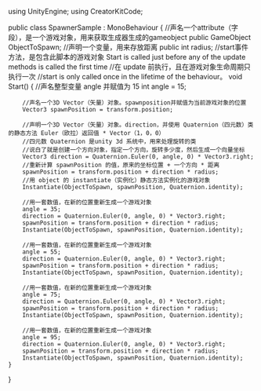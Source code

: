 using UnityEngine;
using CreatorKitCode;

public class SpawnerSample : MonoBehaviour
{
    //声名一个attribute（字段），是一个游戏对象，用来获取生成器生成的gameobject
    public GameObject ObjectToSpawn;
    //声明一个变量，用来存放距离
    public int radius;
    //start事件方法，是包含此脚本的游戏对象 Start is called just before any of the update methods is called the first time
    //在 update 前执行，且在游戏对象生命周期只执行一次
    //start is only called once in the lifetime of the behaviour。
    void Start()
    {
        //声名整型变量 angle 并赋值为 15
        int angle = 15;

        //声名一个3D Vector（矢量）对象。spawnposition并赋值为当前游戏对象的位置
        Vector3 spawnPosition = transform.position;

        //声明一个3D Vector（矢量）对象。direction，并使用 Quaternion（四元数）类的静态方法 Euler（欧拉）返回值 * Vector（1，0，0）
        //四元数 Quaternion 是unity 3d 系统中，用来处理旋转的类
        //说白了就是创建一个方向对象，指定一个方向，旋转多少度，然后生成一个向量坐标
        Vector3 direction = Quaternion.Euler(0, angle, 0) * Vector3.right;
        //重新计算 spawnPosition 的值，原来的坐标位置 + 一个方向 * 距离
        spawnPosition = transform.position + direction * radius;
        //用 object 的 instantiate（实例化）静态方法实例化的游戏对象
        Instantiate(ObjectToSpawn, spawnPosition, Quaternion.identity);

        //用一套数值，在新的位置重新生成一个游戏对象
        angle = 35;
        direction = Quaternion.Euler(0, angle, 0) * Vector3.right;
        spawnPosition = transform.position + direction * radius;
        Instantiate(ObjectToSpawn, spawnPosition, Quaternion.identity);

        //用一套数值，在新的位置重新生成一个游戏对象
        angle = 55;
        direction = Quaternion.Euler(0, angle, 0) * Vector3.right;
        spawnPosition = transform.position + direction * radius;
        Instantiate(ObjectToSpawn, spawnPosition, Quaternion.identity);

        //用一套数值，在新的位置重新生成一个游戏对象
        angle = 75;
        direction = Quaternion.Euler(0, angle, 0) * Vector3.right;
        spawnPosition = transform.position + direction * radius;
        Instantiate(ObjectToSpawn, spawnPosition, Quaternion.identity);

        //用一套数值，在新的位置重新生成一个游戏对象
        angle = 95;
        direction = Quaternion.Euler(0, angle, 0) * Vector3.right;
        spawnPosition = transform.position + direction * radius;
        Instantiate(ObjectToSpawn, spawnPosition, Quaternion.identity);
    }
}
